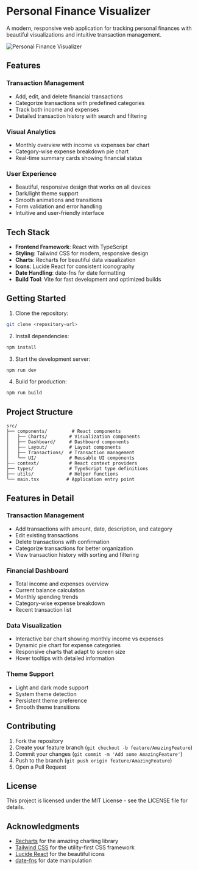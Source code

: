 # Personal Finance Visualizer

A modern, responsive web application for tracking personal finances with beautiful visualizations and intuitive transaction management.

![Personal Finance Visualizer](https://images.pexels.com/photos/53621/calculator-calculation-insurance-finance-53621.jpeg?auto=compress&cs=tinysrgb&w=1260&h=750&dpr=2)

## Features

### Transaction Management
- Add, edit, and delete financial transactions
- Categorize transactions with predefined categories
- Track both income and expenses
- Detailed transaction history with search and filtering

### Visual Analytics
- Monthly overview with income vs expenses bar chart
- Category-wise expense breakdown pie chart
- Real-time summary cards showing financial status

### User Experience
- Beautiful, responsive design that works on all devices
- Dark/light theme support
- Smooth animations and transitions
- Form validation and error handling
- Intuitive and user-friendly interface

## Tech Stack

- **Frontend Framework**: React with TypeScript
- **Styling**: Tailwind CSS for modern, responsive design
- **Charts**: Recharts for beautiful data visualization
- **Icons**: Lucide React for consistent iconography
- **Date Handling**: date-fns for date formatting
- **Build Tool**: Vite for fast development and optimized builds

## Getting Started

1. Clone the repository:
```bash
git clone <repository-url>
```

2. Install dependencies:
```bash
npm install
```

3. Start the development server:
```bash
npm run dev
```

4. Build for production:
```bash
npm run build
```

## Project Structure

```
src/
├── components/         # React components
│   ├── Charts/        # Visualization components
│   ├── Dashboard/     # Dashboard components
│   ├── Layout/        # Layout components
│   ├── Transactions/  # Transaction management
│   └── UI/            # Reusable UI components
├── context/           # React context providers
├── types/             # TypeScript type definitions
├── utils/             # Helper functions
└── main.tsx          # Application entry point
```

## Features in Detail

### Transaction Management
- Add transactions with amount, date, description, and category
- Edit existing transactions
- Delete transactions with confirmation
- Categorize transactions for better organization
- View transaction history with sorting and filtering

### Financial Dashboard
- Total income and expenses overview
- Current balance calculation
- Monthly spending trends
- Category-wise expense breakdown
- Recent transaction list

### Data Visualization
- Interactive bar chart showing monthly income vs expenses
- Dynamic pie chart for expense categories
- Responsive charts that adapt to screen size
- Hover tooltips with detailed information

### Theme Support
- Light and dark mode support
- System theme detection
- Persistent theme preference
- Smooth theme transitions

## Contributing

1. Fork the repository
2. Create your feature branch (`git checkout -b feature/AmazingFeature`)
3. Commit your changes (`git commit -m 'Add some AmazingFeature'`)
4. Push to the branch (`git push origin feature/AmazingFeature`)
5. Open a Pull Request

## License

This project is licensed under the MIT License - see the LICENSE file for details.

## Acknowledgments

- [Recharts](https://recharts.org/) for the amazing charting library
- [Tailwind CSS](https://tailwindcss.com/) for the utility-first CSS framework
- [Lucide React](https://lucide.dev/) for the beautiful icons
- [date-fns](https://date-fns.org/) for date manipulation